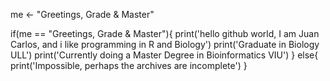 
me <- "Greetings, Grade & Master"

if(me == "Greetings, Grade & Master"){
  print('hello github world, I am Juan Carlos, and i like programming in R and Biology')
  print('Graduate in Biology ULL')
  print('Currently doing a Master Degree in Bioinformatics VIU')
} else{
  print('Impossible, perhaps the archives are incomplete')
}
